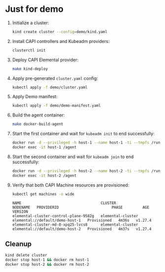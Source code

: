 # Just for demo

1. Initialize a cluster:

    ```bash
    kind create cluster --config=demo/kind.yaml
    ```

1. Install CAPI controllers and Kubeadm providers:

    ```bash
    clusterctl init
    ```

1. Deploy CAPI Elemental provider:

    ```bash
    make kind-deploy
    ```

1. Apply pre-generated `cluster.yaml` config:

    ```bash
    kubectl apply -f demo/cluster.yaml
    ```

1. Apply Demo manifest:

    ```bash
    kubectl apply -f demo/demo-manifest.yaml
    ```

1. Build the agent container:

    ```bash
    make docker-build-agent
    ```

1. Start the first container and wait for `kubeadm init` to end successfully:

    ```bash
    docker run -d --privileged -h host-1 --name host-1 -ti --tmpfs /run -v /sys/fs/cgroup:/sys/fs/cgroup:rw --cgroupns=host --network=kind docker.io/library/agent:latest
    docker exec -it host-1 /agent
    ```

1. Start the second container and wait for `kubeadm join` to end successfully:

    ```bash
    docker run -d --privileged -h host-2 --name host-2 -ti --tmpfs /run -v /sys/fs/cgroup:/sys/fs/cgroup:rw --cgroupns=host --network=kind docker.io/library/agent:latest
    docker exec -it host-2 /agent
    ```

1. Verify that both CAPI Machine resources are provisioned:

    ```bash
    kubectl get machines -o wide
    ```

    ```text
    NAME                                    CLUSTER             NODENAME   PROVIDERID                        PHASE         AGE     VERSION
    elemental-cluster-control-plane-9582g   elemental-cluster              elemental://default/demo-host-1   Provisioned   4m36s   v1.27.4
    elemental-cluster-md-0-xpq25-lvcs8      elemental-cluster              elemental://default/demo-host-2   Provisioned   4m37s   v1.27.4
    ```

## Cleanup

```bash
kind delete cluster
docker stop host-1 && docker rm host-1
docker stop host-2 && docker rm host-2
```

<!---
## FIXME:

1. Generate local release files:

```bash
make generate-local-infra-yaml
```

1. Configure `clusterctl` to use local release files:

```bash
mkdir -p $HOME/.cluster-api 

cat << EOF > $HOME/.cluster-api/clusterctl.yaml
providers:
  # add a custom provider
  - name: "elemental"
    url: "file:///${HOME}/repos/cluster-api-provider-elemental/infrastructure-elemental/v0.0.1/infrastructure-components.yaml"
    type: "InfrastructureProvider"
EOF
``` 
--->
